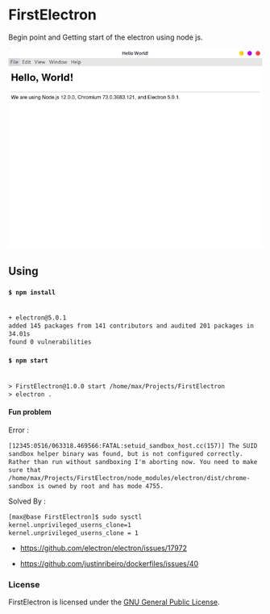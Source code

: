 # FirstElectron

Begin point and Getting start of the electron using node js.

![ScreenShot](screenshot1.png)

## Using

#### `$ npm install`

```

+ electron@5.0.1
added 145 packages from 141 contributors and audited 201 packages in 34.01s
found 0 vulnerabilities

```

#### `$ npm start`

```

> FirstElectron@1.0.0 start /home/max/Projects/FirstElectron
> electron .

```


#### Fun problem

Error :
```
[12345:0516/063318.469566:FATAL:setuid_sandbox_host.cc(157)] The SUID sandbox helper binary was found, but is not configured correctly. Rather than run without sandboxing I'm aborting now. You need to make sure that /home/max/Projects/FirstElectron/node_modules/electron/dist/chrome-sandbox is owned by root and has mode 4755.
```

Solved By :
```
[max@base FirstElectron]$ sudo sysctl kernel.unprivileged_userns_clone=1
kernel.unprivileged_userns_clone = 1
```

- https://github.com/electron/electron/issues/17972

- https://github.com/justinribeiro/dockerfiles/issues/40


### License

FirstElectron is licensed under the [GNU General Public License](LICENSE).
